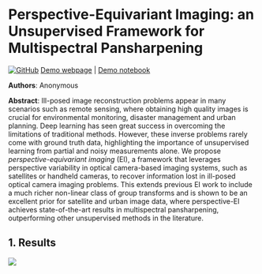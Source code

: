 # Perspective-Equivariant Imaging: an Unsupervised Framework for Multispectral Pansharpening

[![GitHub](https://img.shields.io/badge/GitHub-100000?style=for-the-badge&logo=github&logoColor=white)](https://github.com/anonymous-kangaroo/perspective-equivariant-imaging)
[Demo webpage](https://anonymous-kangaroo.github.io/perspective-equivariant-imaging) | [Demo notebook](demo.ipynb)

**Authors**: Anonymous

**Abstract**: Ill-posed image reconstruction problems appear in many scenarios such as remote sensing, where obtaining high quality images is crucial for environmental monitoring, disaster management and urban planning. Deep learning has seen great success in overcoming the limitations of traditional methods. However, these inverse problems rarely come with ground truth data, highlighting the importance of unsupervised learning from partial and noisy measurements alone. We propose _perspective-equivariant imaging_ (EI), a framework that leverages perspective variability in optical camera-based imaging systems, such as satellites or handheld cameras, to recover information lost in ill-posed optical camera imaging problems. This extends previous EI work to include a much richer non-linear class of group transforms and is shown to be an excellent prior for satellite and urban image data, where perspective-EI achieves state-of-the-art results in multispectral pansharpening, outperforming other unsupervised methods in the literature.

## 1. Results

![](img/eval_spacenet_pansharpen_noiseless.png)